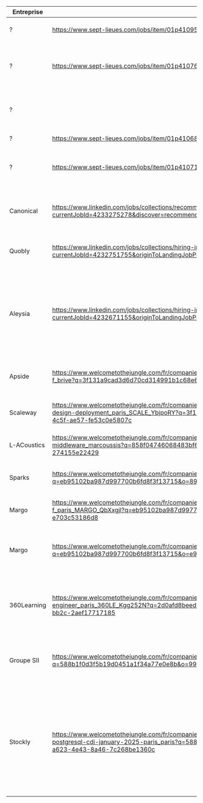 
| **Entreprise** | **Offre**                                                                                                                                                                                                             | **Poste**                                                       | Lieu                                                                                                                                                                                                                                                                                                                    | Stack                                                                                  | CV  | LM  | Candidature | Reponses |
| -------------- | --------------------------------------------------------------------------------------------------------------------------------------------------------------------------------------------------------------------- | --------------------------------------------------------------- | ----------------------------------------------------------------------------------------------------------------------------------------------------------------------------------------------------------------------------------------------------------------------------------------------------------------------- | -------------------------------------------------------------------------------------- | --- | --- | ----------- | -------- |
| ?              | https://www.sept-lieues.com/jobs/item/01p410953?fromSearch=true                                                                                                                                                       | Software engineer Python                                        | Paris                                                                                                                                                                                                                                                                                                                   | Python, Flask. FastAPI, AWS. Rabbit                                                    |     |     |             |          |
| ?              | https://www.sept-lieues.com/jobs/item/01p410764?fromSearch=true                                                                                                                                                       | Dev Backend Python                                              | Paris                                                                                                                                                                                                                                                                                                                   | Python, SQL Alchemy, Celery, Kubernetes, Docker, Nomad, Pyra                           |     |     |             |          |
| ?              |                                                                                                                                                                                                                       | SW Developer C++/Multithreading                                 | Issy les Moulineaux                                                                                                                                                                                                                                                                                                     | C++(17), Windows, VS, Linux, Makefile, CMake, Eclipse, Git, Gilab, Jen                 |     |     |             |          |
| ?              | https://www.sept-lieues.com/jobs/item/01p410684?fromSearch=true                                                                                                                                                       | Software Engineer (Python/PyQT)                                 | ?                                                                                                                                                                                                                                                                                                                       | Python,                                                                                |     |     |             |          |
| ?              | https://www.sept-lieues.com/jobs/item/01p410711?fromSearch=true                                                                                                                                                       | C++/Python Engineer (Data Structures)                           | ?                                                                                                                                                                                                                                                                                                                       | C++17, Linux, Windows, Git, Algorithms, Data Structure, EDA, FPG                       |     |     |             |          |
| Canonical      | https://www.linkedin.com/jobs/collections/recommended/?currentJobId=4233275278&discover=recommended&discoveryOrigin=JOBS_HOME_JYMBII                                                                                  | Software Engineer - Python - Ubuntu Pro client - graduate level | Full remote                                                                                                                                                                                                                                                                                                             | Python, Ubuntu Linux, CI, end-system contract managment, Debian pa                     |     |     |             |          |
| Quobly         | https://www.linkedin.com/jobs/collections/hiring-in-network/?currentJobId=4232751755&originToLandingJobPostings=4233391796%2C4232751755%2C4231823037                                                                  | Quantum Software Stack engineer                                 | Grenoble                                                                                                                                                                                                                                                                                                                | Python, OOP, C/C++ or Rust, quantum programmatio                                       |     |     |             |          |
| Aleysia        | https://www.linkedin.com/jobs/collections/hiring-in-network/?currentJobId=4232671155&originToLandingJobPostings=4233391796%2C4232751755%2C4231823037                                                                  | Dev Python                                                      | Grenoble     Python sous Linux, FastApi, Flask ou Django, Pandas.  Numpy, Git Docker, Kubernetes, outil Big Data, environnement Cloud ig Data,                                                                                                                                                                          |                                                                                        |     |     |             |          |
| Apside         | https://www.welcometothejungle.com/fr/companies/apside/jobs/ingenieur-developpeur-banc-de-test-h-f_brive?q=3f131a9cad3d6d70cd314991b1c68e6c&o=ccfe5d9e-79cb-4571-88bb-cf033bdaced0                                    | Développeur logiciel Python H/F                                 | Brive-la-Gaillarde                                                                                                                                                                                                                                                                                                      | Python, Teststand, radiofrequence, electronique                                        |     |     |             |          |
| Scaleway       | https://www.welcometothejungle.com/fr/companies/scaleway/jobs/system-software-engineer-instances-design-deployment_paris_SCALE_YbjpoRY?q=3f131a9cad3d6d70cd314991b1c68e6c&o=5f1aa2df-f523-4c5f-ae57-fe53c0e5807c      | Software Engineer Instance Control Plane                        | Paris, Lille, Toulouse, Lyon, Bordeaux                                                                                                                                                                                                                                                                                  | Python, SQL, Linux, Nomad - Salt - Ansible, QEMU -KVM virtualization,                  |     |     |             |          |
| L-ACoustics    | https://www.welcometothejungle.com/fr/companies/l-acoustics/jobs/software-developer-middleware_marcoussis?q=858f04746068483bf6be9182bea9df47&o=9699d205-3834-400d-921f-274155e22429                                   | Software Developer, Middleware                                  | Marcoussis                                                                                                                                                                                                                                                                                                              | C++, Qt, Git, Scrum                                                                    |     |     |             |          |
| Sparks         | https://www.welcometothejungle.com/fr/companies/spark/jobs/data-analyst_paris?q=eb95102ba987d997700b6fd8f3f13715&o=890aa2e0-f7b8-4a1d-b9d4-3146f3d3e86d                                                               | Software Engineer                                               | Paris                                                                                                                                                                                                                                                                                                                   | Python/TS ,SQL, CI/CD et cloud, algorithmie et design pattern                          |     |     |             |          |
| Margo          | https://www.welcometothejungle.com/fr/companies/margo/jobs/developpeur-python-r-d-h-f_paris_MARGO_QbXxgjl?q=eb95102ba987d997700b6fd8f3f13715&o=be372989-08d7-4335-b03f-e703c53186d8                                   | Developpeur Python R&D                                          | Paris                                                                                                                                                                                                                                                                                                                   | Python, C++, JS, Linux                                                                 |     |     |             |          |
| Margo          | https://www.welcometothejungle.com/fr/companies/margo/jobs/developpeur-python-r-d-h-f_paris?q=eb95102ba987d997700b6fd8f3f13715&o=e98e4d38-f45b-439c-a23c-dcba65965df3                                                 | Developpeur Python R                                            | Paris                                                                                                                                                                                                                                                                                                                   | Python, Pandas, Numpy, Spark, Kafka, jenkins, Autosys, Pycharm, SQL, PL SQL            |     |     |             |          |
| 360Learning    | https://www.welcometothejungle.com/fr/companies/360learning/jobs/software-engineer_paris_360LE_Kgg252N?q=2d0afd8beeda3d82e816b1a4415f065a&o=dd0f46bf-bf90-4ea1-bb2c-2aef17717185                                      | Software engineer                                               | Paris                                                                                                                                                                                                                                                                                                                   | FullStack programming, JS, algorithms, product-oriented mindset, English(B2)           |     |     |             |          |
| Groupe SII     | https://www.welcometothejungle.com/fr/companies/sii/jobs/developpeur-python-f-h_montpellier?q=588b1f0d3f5b19d0451a1f34a77e0e8b&o=991eaa65-3f46-4386-8b67-308aa89ff1f7                                                 | Développeur Python                                              | Rennes                                                                                                                                                                                                                                                                                                                  | • Python, FastAPI      <br>• GitLab CI/CD ; Helm, ArgoCD      <br>• Docker, Kubernetes |     |     |             |          |
| Stockly        | https://www.welcometothejungle.com/fr/companies/stockly/jobs/senior-software-engineer-rust-c-c-grpc-postgresql-cdi-january-2025-paris_paris?q=588b1f0d3f5b19d0451a1f34a77e0e8b&o=e4c099d7-a623-4e43-8a46-7c268be1360c | Software Engineer                                               | - [Rust](https://www.rust-lang.org/fr)<br>    <br>- [PostgreSQL](https://www.postgresql.org/)<br>    <br>- [gRPC](https://grpc.io/)<br>    <br>- [Docker](https://www.docker.com/)<br>    <br>- Parallel computing<br>    <br>- [Git](https://git-scm.com/)<br>    <br>- [Debian](https://www.debian.org/index.fr.html) |                                                                                        |     |     |             |          |

